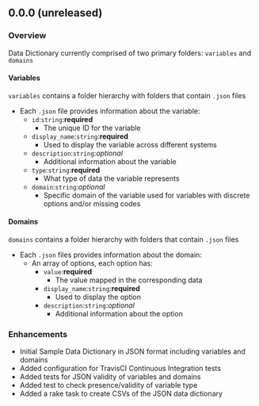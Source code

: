 ## 0.0.0 (unreleased)

### Overview

Data Dictionary currently comprised of two primary folders: `variables` and `domains`

#### Variables

`variables` contains a folder hierarchy with folders that contain `.json` files

- Each `.json` file provides information about the variable:
  - `id`:`string`:**required**
    - The unique ID for the variable
  - `display_name`:`string`:**required**
    - Used to display the variable across different systems
  - `description`:`string`:*optional*
    - Additional information about the variable
  - `type`:`string`:**required**
    - What type of data the variable represents
  - `domain`:`string`:*optional*
    - Specific domain of the variable used for variables with discrete options and/or missing codes

#### Domains

`domains` contains a folder hierarchy with folders that contain `.json` files

- Each `.json` files provides information about the domain:
  - An array of options, each option has:
    - `value`:**required**
      - The value mapped in the corresponding data
    - `display_name`:`string`:**required**
      - Used to display the option
    - `description`:`string`:*optional*
      - Additional information about the option

### Enhancements
- Initial Sample Data Dictionary in JSON format including variables and domains
- Added configuration for TravisCI Continuous Integration tests
- Added tests for JSON validity of variables and domains
- Added test to check presence/validity of variable type
- Added a rake task to create CSVs of the JSON data dictionary
